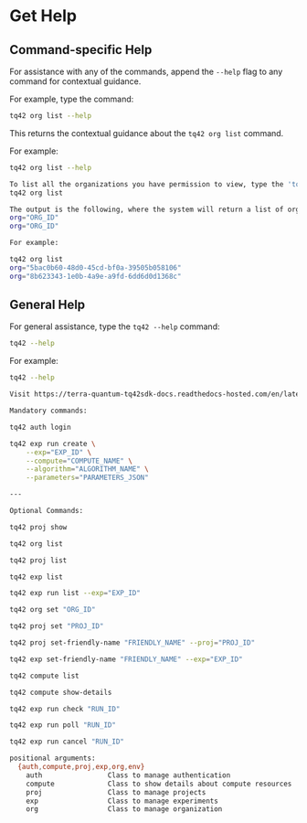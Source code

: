 # Get Help

## Command-specific Help
For assistance with any of the commands, append the `--help` flag to any command for contextual guidance. 

For example, type the command:
```bash
tq42 org list --help
```

This returns the contextual guidance about the `tq42 org list` command.

For example:
```bash
tq42 org list --help

To list all the organizations you have permission to view, type the 'tq42 org list' command:
tq42 org list

The output is the following, where the system will return a list of orgs you have permission to view: 
org="ORG_ID"
org="ORG_ID"

For example:

tq42 org list
org="5bac0b60-48d0-45cd-bf0a-39505b058106"
org="8b623343-1e0b-4a9e-a9fd-6dd6d0d1368c"
```

## General Help
For general assistance, type the `tq42 --help` command:
```bash
tq42 --help
```

For example:
```bash
tq42 --help

Visit https://terra-quantum-tq42sdk-docs.readthedocs-hosted.com/en/latest/index.html for more detail on the following commands:

Mandatory commands:

tq42 auth login

tq42 exp run create \
    --exp="EXP_ID" \
    --compute="COMPUTE_NAME" \
    --algorithm="ALGORITHM_NAME" \
    --parameters="PARAMETERS_JSON"

---

Optional Commands:

tq42 proj show

tq42 org list

tq42 proj list

tq42 exp list

tq42 exp run list --exp="EXP_ID"

tq42 org set "ORG_ID"

tq42 proj set "PROJ_ID"

tq42 proj set-friendly-name "FRIENDLY_NAME" --proj="PROJ_ID"

tq42 exp set-friendly-name "FRIENDLY_NAME" --exp="EXP_ID"

tq42 compute list

tq42 compute show-details

tq42 exp run check "RUN_ID"

tq42 exp run poll "RUN_ID"

tq42 exp run cancel "RUN_ID"

positional arguments:
  {auth,compute,proj,exp,org,env}
    auth                Class to manage authentication
    compute             Class to show details about compute resources
    proj                Class to manage projects
    exp                 Class to manage experiments
    org                 Class to manage organization
```
